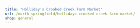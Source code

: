 ```yaml
---
title: "Holliday's Crooked Creek Farm Market"
url: /north-springfield/hollidays-crooked-creek-farm-market/
shop: general
---
```

